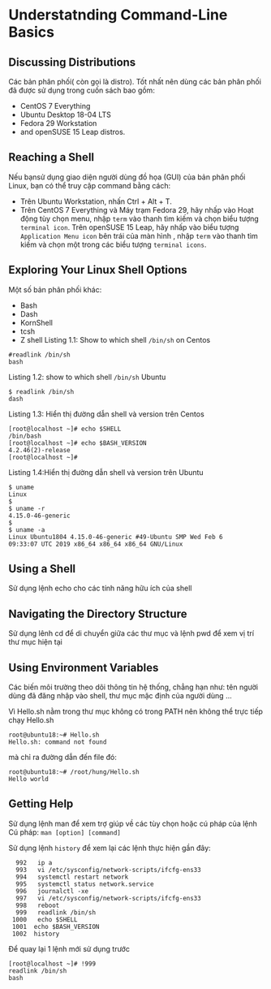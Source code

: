 # Understatnding Command-Line Basics
## Discussing Distributions
Các bản phân phối( còn gọi là distro).
Tốt nhất nên dùng các bản phân phối đã được sử dụng trong cuốn sách bao gồm:
- CentOS 7 Everything
- Ubuntu Desktop 18-04 LTS
- Fedora 29 Workstation
- and openSUSE 15 Leap distros.

## Reaching a Shell
Nếu bạnsử dụng giao diện người dùng đồ họa (GUI) của bản phân phối Linux, bạn có thể truy cập command bằng cách:
- Trên Ubuntu Workstation, nhấn Ctrl + Alt + T.
- Trên CentOS 7 Everything và Máy trạm Fedora 29, hãy nhấp vào Hoạt động tùy chọn menu, nhập ```term``` vào thanh tìm kiếm và chọn biểu tượng ```terminal icon```.
Trên  openSUSE 15 Leap, hãy nhấp vào biểu tượng ```Application Menu icon``` bên trái của màn hình , nhập ```term``` vào thanh tìm kiếm và chọn một trong các biểu tượng ```terminal icons```.

## Exploring Your Linux Shell Options
Một số bản phân phối khác:

- Bash
- Dash
- KornShell
- tcsh
- Z shell
Listing 1.1: Show to which shell ```/bin/sh``` on Centos

```
#readlink /bin/sh
bash
```
Listing 1.2: show to which shell ```/bin/sh``` Ubuntu

```
$ readlink /bin/sh
dash
```
Listing 1.3: Hiển thị đường dẫn shell và version trên Centos

```
[root@localhost ~]# echo $SHELL
/bin/bash
[root@localhost ~]# echo $BASH_VERSION
4.2.46(2)-release
[root@localhost ~]#
```
Listing 1.4:Hiển thị đường dẫn shell và version trên Ubuntu

```
$ uname
Linux
$
$ uname -r
4.15.0-46-generic
$
$ uname -a
Linux Ubuntu1804 4.15.0-46-generic #49-Ubuntu SMP Wed Feb 6
09:33:07 UTC 2019 x86_64 x86_64 x86_64 GNU/Linux
```
## Using a Shell
Sử dụng lệnh echo cho các tính năng hữu ích của shell

## Navigating the Directory Structure
Sử dụng lênh cd để di chuyển giữa các thư mục và lệnh pwd để xem vị trí thư mục hiện tại

## Using Environment Variables
Các biến môi trường theo dõi thông tin hệ thống, chẳng hạn như: tên người dùng đã đăng nhập vào shell, thư mục mặc định của người dùng ...

Vì Hello.sh nằm trong thư mục không có trong PATH nên không thể trực tiếp chạy Hello.sh

```
root@ubuntu18:~# Hello.sh
Hello.sh: command not found
```
mà chỉ ra đường dẫn đến file đó:

```
root@ubuntu18:~# /root/hung/Hello.sh
Hello world
```
## Getting Help
Sử dụng lệnh man để xem trợ giúp về các tùy chọn hoặc cú pháp của lệnh
Cú pháp: ```man [option] [command]```

Sử dụng lệnh ```history``` để xem lại các lệnh thực hiện gần đây:
```
  992   ip a
  993   vi /etc/sysconfig/network-scripts/ifcfg-ens33
  994   systemctl restart network
  995   systemctl status network.service
  996   journalctl -xe
  997   vi /etc/sysconfig/network-scripts/ifcfg-ens33
  998   reboot
  999   readlink /bin/sh
 1000   echo $SHELL
 1001  echo $BASH_VERSION
 1002  history
```
Để quay lại 1 lệnh mới sử dụng trước

```
[root@localhost ~]# !999
readlink /bin/sh
bash
```
